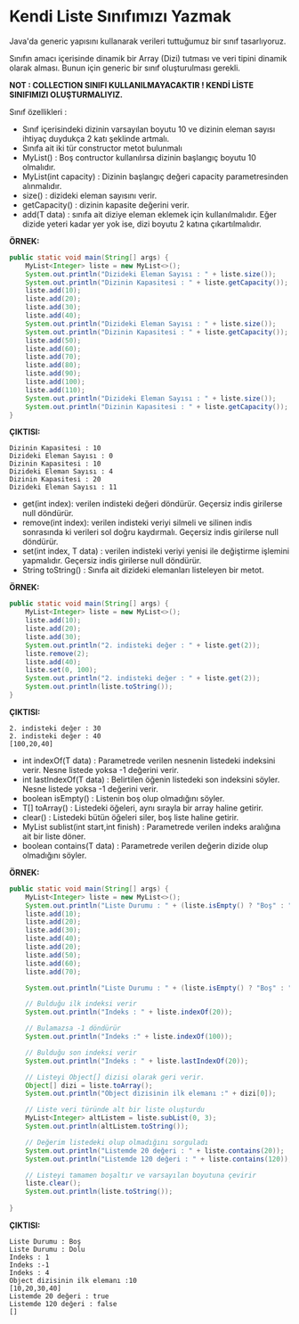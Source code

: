 # Kendi Liste Sınıfımızı Yazmak 

Java'da generic yapısını kullanarak verileri tuttuğumuz bir sınıf tasarlıyoruz. 

Sınıfın amacı içerisinde dinamik bir Array (Dizi) tutması ve veri tipini dinamik olarak alması. Bunun için generic bir sınıf oluşturulması gerekli. 

**NOT : COLLECTION SINIFI KULLANILMAYACAKTIR ! KENDİ LİSTE SINIFIMIZI OLUŞTURMALIYIZ.**

Sınıf özellikleri :
- Sınıf içerisindeki dizinin varsayılan boyutu 10 ve dizinin eleman sayısı ihtiyaç duydukça 2 katı şeklinde artmalı.
- Sınıfa ait iki tür constructor metot bulunmalı
- MyList() : Boş contructor kullanılırsa dizinin başlangıç boyutu 10 olmalıdır.
- MyList(int capacity) : Dizinin başlangıç değeri capacity parametresinden alınmalıdır.
- size() : dizideki eleman sayısını verir.
- getCapacity() : dizinin kapasite değerini verir.
- add(T data) : sınıfa ait diziye eleman eklemek için kullanılmalıdır. Eğer dizide yeteri kadar yer yok ise, dizi boyutu 2 katına çıkartılmalıdır. 

**ÖRNEK:** 
```java
public static void main(String[] args) {
    MyList<Integer> liste = new MyList<>();
    System.out.println("Dizideki Eleman Sayısı : " + liste.size());
    System.out.println("Dizinin Kapasitesi : " + liste.getCapacity());
    liste.add(10);
    liste.add(20);
    liste.add(30);
    liste.add(40);
    System.out.println("Dizideki Eleman Sayısı : " + liste.size());
    System.out.println("Dizinin Kapasitesi : " + liste.getCapacity());
    liste.add(50);
    liste.add(60);
    liste.add(70);
    liste.add(80);
    liste.add(90);
    liste.add(100);
    liste.add(110);
    System.out.println("Dizideki Eleman Sayısı : " + liste.size());
    System.out.println("Dizinin Kapasitesi : " + liste.getCapacity());
}
```

**ÇIKTISI:**
```output
Dizinin Kapasitesi : 10
Dizideki Eleman Sayısı : 0
Dizinin Kapasitesi : 10
Dizideki Eleman Sayısı : 4
Dizinin Kapasitesi : 20
Dizideki Eleman Sayısı : 11
```

- get(int index): verilen indisteki değeri döndürür. Geçersiz indis girilerse null döndürür.
- remove(int index): verilen indisteki veriyi silmeli ve silinen indis sonrasında ki verileri sol doğru kaydırmalı. Geçersiz indis girilerse null döndürür.
- set(int index, T data) : verilen indisteki veriyi yenisi ile değiştirme işlemini yapmalıdır. Geçersiz indis girilerse null döndürür.
- String toString() : Sınıfa ait dizideki elemanları listeleyen bir metot. 


**ÖRNEK:** 
```java
public static void main(String[] args) {
    MyList<Integer> liste = new MyList<>();
    liste.add(10);
    liste.add(20);
    liste.add(30);
    System.out.println("2. indisteki değer : " + liste.get(2));
    liste.remove(2);
    liste.add(40);
    liste.set(0, 100);
    System.out.println("2. indisteki değer : " + liste.get(2));
    System.out.println(liste.toString());
}
```

**ÇIKTISI:**
```output
2. indisteki değer : 30
2. indisteki değer : 40
[100,20,40]
```
- int indexOf(T data) : Parametrede verilen nesnenin listedeki indeksini verir. Nesne listede yoksa -1 değerini verir.
- int lastIndexOf(T data) : Belirtilen öğenin listedeki son indeksini söyler. Nesne listede yoksa -1 değerini verir.
- boolean isEmpty() : Listenin boş olup olmadığını söyler.
- T[] toArray() : Listedeki öğeleri, aynı sırayla bir array haline getirir.
- clear() : Listedeki bütün öğeleri siler, boş liste haline getirir.
- MyList<T> sublist(int start,int finish) : Parametrede verilen indeks aralığına ait bir liste döner.
- boolean contains(T data) : Parametrede verilen değerin dizide olup olmadığını söyler.

**ÖRNEK:** 
```java
public static void main(String[] args) {
    MyList<Integer> liste = new MyList<>();
    System.out.println("Liste Durumu : " + (liste.isEmpty() ? "Boş" : "Dolu"));
    liste.add(10);
    liste.add(20);
    liste.add(30);
    liste.add(40);
    liste.add(20);
    liste.add(50);
    liste.add(60);
    liste.add(70);

    System.out.println("Liste Durumu : " + (liste.isEmpty() ? "Boş" : "Dolu"));

    // Bulduğu ilk indeksi verir
    System.out.println("Indeks : " + liste.indexOf(20));

    // Bulamazsa -1 döndürür
    System.out.println("Indeks :" + liste.indexOf(100));

    // Bulduğu son indeksi verir
    System.out.println("Indeks : " + liste.lastIndexOf(20));

    // Listeyi Object[] dizisi olarak geri verir.
    Object[] dizi = liste.toArray();
    System.out.println("Object dizisinin ilk elemanı :" + dizi[0]);

    // Liste veri türünde alt bir liste oluşturdu
    MyList<Integer> altListem = liste.subList(0, 3);
    System.out.println(altListem.toString());

    // Değerim listedeki olup olmadığını sorguladı
    System.out.println("Listemde 20 değeri : " + liste.contains(20));
    System.out.println("Listemde 120 değeri : " + liste.contains(120));

    // Listeyi tamamen boşaltır ve varsayılan boyutuna çevirir
    liste.clear();
    System.out.println(liste.toString());
    
}
```

**ÇIKTISI:**
```output
Liste Durumu : Boş
Liste Durumu : Dolu
Indeks : 1
Indeks :-1
Indeks : 4
Object dizisinin ilk elemanı :10
[10,20,30,40]
Listemde 20 değeri : true
Listemde 120 değeri : false
[]
```
